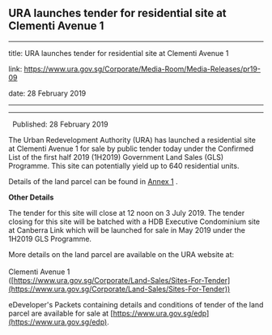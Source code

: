 ## URA launches tender for residential site at Clementi Avenue 1
---
title: URA launches tender for residential site at Clementi Avenue 1

link: https://www.ura.gov.sg/Corporate/Media-Room/Media-Releases/pr19-09

date: 28 February 2019

---

-------------------------------------------------------------

  Published: 28 February 2019

The Urban Redevelopment Authority (URA) has launched a residential site at Clementi Avenue 1 for sale by public tender today under the Confirmed List of the first half 2019 (1H2019) Government Land Sales (GLS) Programme. This site can potentially yield up to 640 residential units.

Details of the land parcel can be found in [Annex 1](https://www.ura.gov.sg/-/media/Corporate/Media-Room/2019/Feb/pr19-09a.pdf) .

**Other Details**

The tender for this site will close at 12 noon on 3 July 2019. The tender closing for this site will be batched with a HDB Executive Condominium site at Canberra Link which will be launched for sale in May 2019 under the 1H2019 GLS Programme.

More details on the land parcel are available on the URA website at:  
   
Clementi Avenue 1  
([https://www.ura.gov.sg/Corporate/Land-Sales/Sites-For-Tender](https://www.ura.gov.sg/Corporate/Land-Sales/Sites-For-Tender))

eDeveloper's Packets containing details and conditions of tender of the land parcel are available for sale at [https://www.ura.gov.sg/edp](https://www.ura.gov.sg/edp).